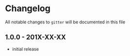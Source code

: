 # Changelog

All notable changes to `gitter` will be documented in this file

## 1.0.0 - 201X-XX-XX

- initial release
